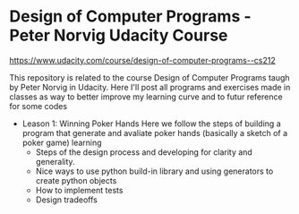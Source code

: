 # Design of Computer Programs - Peter Norvig Udacity Course

https://www.udacity.com/course/design-of-computer-programs--cs212

This repository is related to the course Design of Computer Programs taugh by Peter Norvig in Udacity.
Here I'll post all programs and exercises made in classes as way to better improve my learning curve and to futur reference for some codes

- Leason 1: Winning Poker Hands
Here we follow the steps of building a program that generate and avaliate poker hands (basically a sketch of a poker game) learning
   - Steps of the design process and developing for clarity and generality.
   - Nice ways to use python build-in library and using generators to create python objects
   - How to implement tests
   - Design tradeoffs
   
